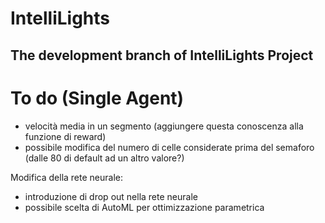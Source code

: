 # IntelliLights

## The development branch of IntelliLights Project

# To do (Single Agent)
- velocità media in un segmento (aggiungere questa conoscenza alla funzione di reward)
- possibile modifica del numero di celle considerate prima del semaforo (dalle 80 di default ad un altro valore?)

Modifica della rete neurale:

- introduzione di drop out nella rete neurale
- possibile scelta di AutoML per ottimizzazione parametrica
